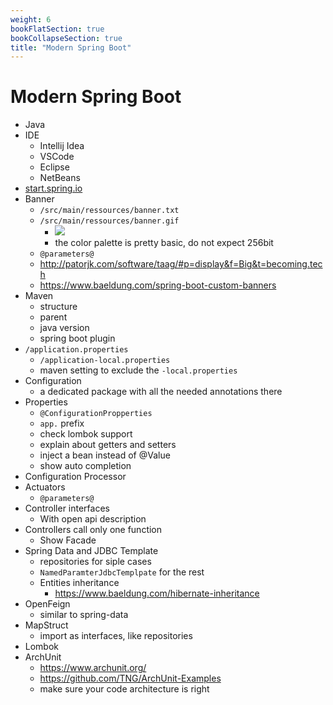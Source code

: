 ```yaml
---
weight: 6
bookFlatSection: true 
bookCollapseSection: true 
title: "Modern Spring Boot"
---
```


# Modern Spring Boot

- Java
- IDE
    - Intellij Idea
    - VSCode
    - Eclipse
    - NetBeans
- [start.spring.io](https://start.spring.io)
- Banner
    - `/src/main/ressources/banner.txt`
    - `/src/main/ressources/banner.gif`
        - ![](/university/modern-spring-boot/banner-gif.png)
        - the color palette is pretty basic, do not expect 256bit
    - `@parameters@`
    - http://patorjk.com/software/taag/#p=display&f=Big&t=becoming.tech
    - https://www.baeldung.com/spring-boot-custom-banners
- Maven
    - structure
    - parent
    - java version
    - spring boot plugin
- `/application.properties`
    - `/application-local.properties`
    - maven setting to exclude the `-local.properties`
- Configuration
    - a dedicated package with all the needed annotations there
- Properties
    - `@ConfigurationPropperties`
    - `app.` prefix
    - check lombok support
    - explain about getters and setters
    - inject a bean instead of @Value
    - show auto completion
- Configuration Processor
- Actuators
    - `@parameters@`
- Controller interfaces
    - With open api description
- Controllers call only one function
    - Show Facade
- Spring Data and JDBC Template
    - repositories for siple cases
    - `NamedParamterJdbcTemplpate` for the rest
    - Entities inheritance
      - https://www.baeldung.com/hibernate-inheritance
- OpenFeign
    - similar to spring-data
- MapStruct
    - import as interfaces, like repositories
- Lombok
- ArchUnit
    - https://www.archunit.org/
    - https://github.com/TNG/ArchUnit-Examples
    - make sure your code architecture is right

